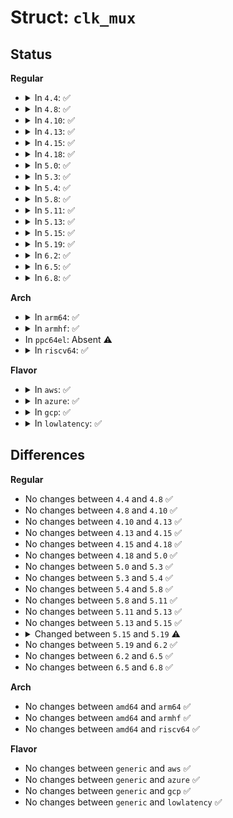 # Struct: <code>clk_mux</code>

## Status
<b>Regular</b>
<ul>
<li>
<details>
<summary>In <code>4.4</code>: ✅</summary>

```c
struct clk_mux {
    struct clk_hw hw;
    void *reg;
    u32 *table;
    u32 mask;
    u8 shift;
    u8 flags;
    spinlock_t *lock;
};
```
</details>
</li>
<li>
<details>
<summary>In <code>4.8</code>: ✅</summary>

```c
struct clk_mux {
    struct clk_hw hw;
    void *reg;
    u32 *table;
    u32 mask;
    u8 shift;
    u8 flags;
    spinlock_t *lock;
};
```
</details>
</li>
<li>
<details>
<summary>In <code>4.10</code>: ✅</summary>

```c
struct clk_mux {
    struct clk_hw hw;
    void *reg;
    u32 *table;
    u32 mask;
    u8 shift;
    u8 flags;
    spinlock_t *lock;
};
```
</details>
</li>
<li>
<details>
<summary>In <code>4.13</code>: ✅</summary>

```c
struct clk_mux {
    struct clk_hw hw;
    void *reg;
    u32 *table;
    u32 mask;
    u8 shift;
    u8 flags;
    spinlock_t *lock;
};
```
</details>
</li>
<li>
<details>
<summary>In <code>4.15</code>: ✅</summary>

```c
struct clk_mux {
    struct clk_hw hw;
    void *reg;
    u32 *table;
    u32 mask;
    u8 shift;
    u8 flags;
    spinlock_t *lock;
};
```
</details>
</li>
<li>
<details>
<summary>In <code>4.18</code>: ✅</summary>

```c
struct clk_mux {
    struct clk_hw hw;
    void *reg;
    u32 *table;
    u32 mask;
    u8 shift;
    u8 flags;
    spinlock_t *lock;
};
```
</details>
</li>
<li>
<details>
<summary>In <code>5.0</code>: ✅</summary>

```c
struct clk_mux {
    struct clk_hw hw;
    void *reg;
    u32 *table;
    u32 mask;
    u8 shift;
    u8 flags;
    spinlock_t *lock;
};
```
</details>
</li>
<li>
<details>
<summary>In <code>5.3</code>: ✅</summary>

```c
struct clk_mux {
    struct clk_hw hw;
    void *reg;
    u32 *table;
    u32 mask;
    u8 shift;
    u8 flags;
    spinlock_t *lock;
};
```
</details>
</li>
<li>
<details>
<summary>In <code>5.4</code>: ✅</summary>

```c
struct clk_mux {
    struct clk_hw hw;
    void *reg;
    u32 *table;
    u32 mask;
    u8 shift;
    u8 flags;
    spinlock_t *lock;
};
```
</details>
</li>
<li>
<details>
<summary>In <code>5.8</code>: ✅</summary>

```c
struct clk_mux {
    struct clk_hw hw;
    void *reg;
    u32 *table;
    u32 mask;
    u8 shift;
    u8 flags;
    spinlock_t *lock;
};
```
</details>
</li>
<li>
<details>
<summary>In <code>5.11</code>: ✅</summary>

```c
struct clk_mux {
    struct clk_hw hw;
    void *reg;
    u32 *table;
    u32 mask;
    u8 shift;
    u8 flags;
    spinlock_t *lock;
};
```
</details>
</li>
<li>
<details>
<summary>In <code>5.13</code>: ✅</summary>

```c
struct clk_mux {
    struct clk_hw hw;
    void *reg;
    u32 *table;
    u32 mask;
    u8 shift;
    u8 flags;
    spinlock_t *lock;
};
```
</details>
</li>
<li>
<details>
<summary>In <code>5.15</code>: ✅</summary>

```c
struct clk_mux {
    struct clk_hw hw;
    void *reg;
    u32 *table;
    u32 mask;
    u8 shift;
    u8 flags;
    spinlock_t *lock;
};
```
</details>
</li>
<li>
<details>
<summary>In <code>5.19</code>: ✅</summary>

```c
struct clk_mux {
    struct clk_hw hw;
    void *reg;
    const u32 *table;
    u32 mask;
    u8 shift;
    u8 flags;
    spinlock_t *lock;
};
```
</details>
</li>
<li>
<details>
<summary>In <code>6.2</code>: ✅</summary>

```c
struct clk_mux {
    struct clk_hw hw;
    void *reg;
    const u32 *table;
    u32 mask;
    u8 shift;
    u8 flags;
    spinlock_t *lock;
};
```
</details>
</li>
<li>
<details>
<summary>In <code>6.5</code>: ✅</summary>

```c
struct clk_mux {
    struct clk_hw hw;
    void *reg;
    const u32 *table;
    u32 mask;
    u8 shift;
    u8 flags;
    spinlock_t *lock;
};
```
</details>
</li>
<li>
<details>
<summary>In <code>6.8</code>: ✅</summary>

```c
struct clk_mux {
    struct clk_hw hw;
    void *reg;
    const u32 *table;
    u32 mask;
    u8 shift;
    u8 flags;
    spinlock_t *lock;
};
```
</details>
</li>
</ul>
<b>Arch</b>
<ul>
<li>
<details>
<summary>In <code>arm64</code>: ✅</summary>

```c
struct clk_mux {
    struct clk_hw hw;
    void *reg;
    u32 *table;
    u32 mask;
    u8 shift;
    u8 flags;
    spinlock_t *lock;
};
```
</details>
</li>
<li>
<details>
<summary>In <code>armhf</code>: ✅</summary>

```c
struct clk_mux {
    struct clk_hw hw;
    void *reg;
    u32 *table;
    u32 mask;
    u8 shift;
    u8 flags;
    spinlock_t *lock;
};
```
</details>
</li>
<li>
In <code>ppc64el</code>: Absent ⚠️
</li>
<li>
<details>
<summary>In <code>riscv64</code>: ✅</summary>

```c
struct clk_mux {
    struct clk_hw hw;
    void *reg;
    u32 *table;
    u32 mask;
    u8 shift;
    u8 flags;
    spinlock_t *lock;
};
```
</details>
</li>
</ul>
<b>Flavor</b>
<ul>
<li>
<details>
<summary>In <code>aws</code>: ✅</summary>

```c
struct clk_mux {
    struct clk_hw hw;
    void *reg;
    u32 *table;
    u32 mask;
    u8 shift;
    u8 flags;
    spinlock_t *lock;
};
```
</details>
</li>
<li>
<details>
<summary>In <code>azure</code>: ✅</summary>

```c
struct clk_mux {
    struct clk_hw hw;
    void *reg;
    u32 *table;
    u32 mask;
    u8 shift;
    u8 flags;
    spinlock_t *lock;
};
```
</details>
</li>
<li>
<details>
<summary>In <code>gcp</code>: ✅</summary>

```c
struct clk_mux {
    struct clk_hw hw;
    void *reg;
    u32 *table;
    u32 mask;
    u8 shift;
    u8 flags;
    spinlock_t *lock;
};
```
</details>
</li>
<li>
<details>
<summary>In <code>lowlatency</code>: ✅</summary>

```c
struct clk_mux {
    struct clk_hw hw;
    void *reg;
    u32 *table;
    u32 mask;
    u8 shift;
    u8 flags;
    spinlock_t *lock;
};
```
</details>
</li>
</ul>

## Differences
<b>Regular</b>
<ul>
<li>
No changes between <code>4.4</code> and <code>4.8</code> ✅
</li>
<li>
No changes between <code>4.8</code> and <code>4.10</code> ✅
</li>
<li>
No changes between <code>4.10</code> and <code>4.13</code> ✅
</li>
<li>
No changes between <code>4.13</code> and <code>4.15</code> ✅
</li>
<li>
No changes between <code>4.15</code> and <code>4.18</code> ✅
</li>
<li>
No changes between <code>4.18</code> and <code>5.0</code> ✅
</li>
<li>
No changes between <code>5.0</code> and <code>5.3</code> ✅
</li>
<li>
No changes between <code>5.3</code> and <code>5.4</code> ✅
</li>
<li>
No changes between <code>5.4</code> and <code>5.8</code> ✅
</li>
<li>
No changes between <code>5.8</code> and <code>5.11</code> ✅
</li>
<li>
No changes between <code>5.11</code> and <code>5.13</code> ✅
</li>
<li>
No changes between <code>5.13</code> and <code>5.15</code> ✅
</li>
<li>
<details>
<summary>Changed between <code>5.15</code> and <code>5.19</code> ⚠️</summary>
<ul>
<li>
<b>Field type changed. </b>
<code>u32 *table</code> ➡️ <code>const u32 *table</code>
</li>
</ul>
</details>
</li>
<li>
No changes between <code>5.19</code> and <code>6.2</code> ✅
</li>
<li>
No changes between <code>6.2</code> and <code>6.5</code> ✅
</li>
<li>
No changes between <code>6.5</code> and <code>6.8</code> ✅
</li>
</ul>
<b>Arch</b>
<ul>
<li>
No changes between <code>amd64</code> and <code>arm64</code> ✅
</li>
<li>
No changes between <code>amd64</code> and <code>armhf</code> ✅
</li>
<li>
No changes between <code>amd64</code> and <code>riscv64</code> ✅
</li>
</ul>
<b>Flavor</b>
<ul>
<li>
No changes between <code>generic</code> and <code>aws</code> ✅
</li>
<li>
No changes between <code>generic</code> and <code>azure</code> ✅
</li>
<li>
No changes between <code>generic</code> and <code>gcp</code> ✅
</li>
<li>
No changes between <code>generic</code> and <code>lowlatency</code> ✅
</li>
</ul>
